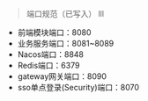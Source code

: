 > 端口规范（已写入）
lll
- 前端模块端口：8080
- 业务服务端口：8081~8089
- Nacos端口：8848
- Redis端口：6379
- gateway网关端口：8090
- sso单点登录(Security)端口：8070
